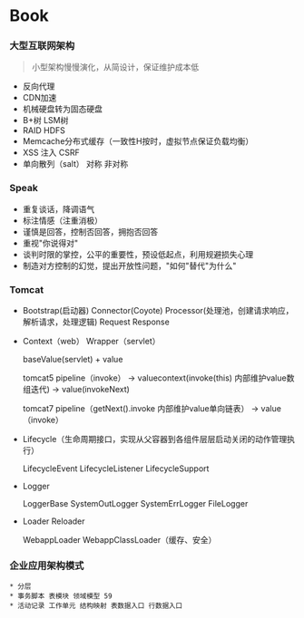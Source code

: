 # Book
### 大型互联网架构
> 小型架构慢慢演化，从简设计，保证维护成本低
* 反向代理
* CDN加速
* 机械硬盘转为固态硬盘
* B+树 LSM树
* RAID HDFS
* Memcache分布式缓存（一致性H按时，虚拟节点保证负载均衡）
* XSS 注入 CSRF
* 单向散列（salt） 对称 非对称

### Speak
* 重复谈话，降调语气
* 标注情感（注重消极）
* 谨慎是回答，控制否回答，拥抱否回答
* 重视"你说得对"
* 谈判时限的掌控，公平的重要性，预设低起点，利用规避损失心理
* 制造对方控制的幻觉，提出开放性问题，"如何"替代"为什么"

### Tomcat
* Bootstrap(启动器) Connector(Coyote) Processor(处理池，创建请求响应，解析请求，处理逻辑) Request Response
* Context（web） Wrapper（servlet）

    baseValue(servlet) + value
    
    tomcat5 pipeline（invoke） -> valuecontext(invoke(this) 内部维护value数组迭代) -> value(invokeNext)
    
    tomcat7 pipeline（getNext().invoke 内部维护value单向链表） -> value（invoke）
    
* Lifecycle（生命周期接口，实现从父容器到各组件层层启动关闭的动作管理执行）

    LifecycleEvent LifecycleListener LifecycleSupport
    
* Logger

    LoggerBase SystemOutLogger SystemErrLogger FileLogger
    
* Loader Reloader
    
    WebappLoader WebappClassLoader（缓存、安全）
    
### 企业应用架构模式
    * 分层
    * 事务脚本 表模块 领域模型 59
    * 活动记录 工作单元 结构映射 表数据入口 行数据入口
